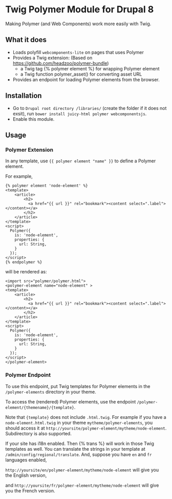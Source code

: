 # Twig Polymer Module for Drupal 8
Making Polymer (and Web Components) work more easily with Twig.

## What it does
 * Loads polyfill `webcomponents-lite` on pages that uses Polymer
 * Provides a Twig extension: (Based on https://github.com/headzoo/polymer-bundle)
   * a Twig tag {% polymer element %} for wrapping Polymer element
   * a Twig function polymer_asset() for converting asset URL
 * Provides an endpoint for loading Polymer elements from the browser.

## Installation
 - Go to `Drupal root directory /libraries/` (create the folder if it does not exsit), run `bower install juicy-html polymer webcomponentsjs`.
 - Enable this module.

## Usage

### Polymer Extension
In any template, use `{{ polymer element "name" }}` to define a Polymer element.

For example,
```
{% polymer element 'node-element' %}
<template>
    <article>
        <h2>
          <a href="{{ url }}" rel="bookmark"><content select=".label"></content></a>
        </h2>
    </article>
</template>
<script>
  Polymer({
    is: 'node-element',
    properties: {
      url: String,
    }
  });
</script>
{% endpolymer %}
```
will be rendered as:
```
<import src="polymer/polymer.html">
<polymer-element name="node-element" >
<template>
    <article>
        <h2>
          <a href="{{ url }}" rel="bookmark"><content select=".label"></content></a>
        </h2>
    </article>
</template>
<script>
  Polymer({
    is: 'node-element',
    properties: {
      url: String,
    }
  });
</script>
</polymer-element>
```
### Polymer Endpoint
To use this endpoint, put Twig templates for Polymer elements in the `/polymer-elements` directory in your theme.

To access the (rendered) Polymer elements, use the endpoint `/polymer-element/{themename}/{template}`.

Note that `{template}` does not include `.html.twig`. For example if you have a `node-element.html.twig` in your theme `mytheme/polymer-elements`, you should access it at `http://yoursite/polymer-element/mytheme/node-element`. Subdirectory is also supported.

If your site has i18n enabled. Then {% trans %} will work in those Twig templates as well. You can translate the strings in your template at `/admin/config/regional/translate`. And, suppose you have `en` and `fr` languages enabled, 

`http://yoursite/en/polymer-element/mytheme/node-element` will give you the English version, 

and `http://yoursite/fr/polymer-element/mytheme/node-element` will give you the French version. 
